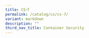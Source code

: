 ```yaml
---
title: CS᠆7
permalink: /catalog/cs/cs-7/
variant: markdown
description: ""
third_nav_title: Container Security
---
```

